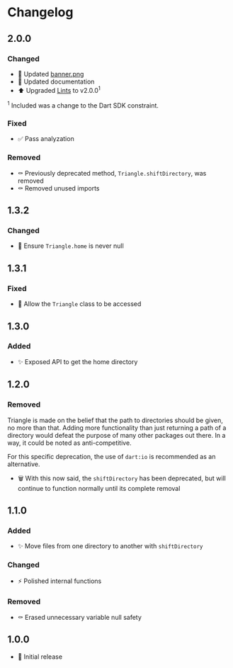 # Changelog

## 2.0.0

### Changed

- 🍱 Updated [banner.png](https://github.com/hammerhai/triangle-dart/assets/banner.png) 
- 📝 Updated documentation
- ⬆️ Upgraded [Lints](https://pub.dev/packages/lints) to v2.0.0<sup>1</sup>

<sup>1</sup> Included was a change to the Dart SDK constraint.

### Fixed

- ✅ Pass analyzation

### Removed

- ⚰️ Previously deprecated method, `Triangle.shiftDirectory`, was removed
- ⚰️ Removed unused imports

## 1.3.2

### Changed

- 🎨 Ensure `Triangle.home` is never null

## 1.3.1

### Fixed

- 🛂 Allow the `Triangle` class to be accessed

## 1.3.0

### Added

- ✨ Exposed API to get the home directory

## 1.2.0

### Removed

Triangle is made on the belief that the path to directories should be given, no more than that. Adding more functionality than just returning a path of a directory would defeat the purpose of many other packages out there. In a way, it could be noted as anti-competitive.

For this specific deprecation, the use of `dart:io` is recommended as an alternative.

- 🗑️ With this now said, the `shiftDirectory` has been deprecated, but will continue to function normally until its complete removal

## 1.1.0

### Added

- ✨ Move files from one directory to another with `shiftDirectory`

### Changed

- ⚡️ Polished internal functions

### Removed

- ⚰️ Erased unnecessary variable null safety

## 1.0.0

- 🥳 Initial release
